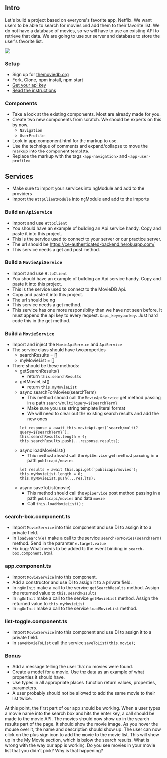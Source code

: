 ## Intro
Let's build a project based on everyone's favorite app, Netflix. We want users to be able to search for movies and add them to their favorite list. We do not have a database of movies, so we will have to use an existing API to retrieve that data. We are going to use our server and database to store the user's favorite list. 

<img src="demo.gif">

### Setup
* Sign up for [themoviedb.org](https://www.themoviedb.org/documentation/api)
* Fork, Clone, npm install, npm start
* [Get your api key](https://www.themoviedb.org/settings/api)
* [Read the instructions](https://developers.themoviedb.org/3/getting-started/introduction)

### Components
* Take a look at the existing compoments. Most are already made for you.
* Create two new components from scratch. We should be experts on this by now.
    * `Navigation`
    * `UserProfile`
* Look in app.component.html for the markup to use.
* Use the technique of comments and expand/collapse to move the markup into the component template.
* Replace the markup with the tags `<app-navigation>` and `<app-user-profile>`

## Services
* Make sure to import your services into ngModule and add to the providers
* Import the `HttpClientModule` into ngModule and add to the imports

### Build an `ApiService`
* Import and use `HttpClient`
* You should have an example of building an Api service handy. Copy and paste it into this project.
* This is the service used to connect to your server or our practice server.
* The url should be https://ce-authenticated-backend.herokuapp.com/
* This service needs a get and post method.

### Build a `MovieApiService`
* Import and use `HttpClient`
* You should have an example of building an Api service handy. Copy and paste it into this project.
* This is the service used to connect to the MovieDB Api.
* Copy and paste it into this project.
* The url should be ng 
* This service needs a get method.
* This service has one more responsiblity than we have not seen before. It must append the api key to every request. `&api_key=yourkey`. Just hard code this in the get method.

### Build a `MovieService`
* Import and inject the `MovieApiService` and `ApiService`
* The service class should have two properties
    * searchResults = []
    * myMovieList = []
* There should be these methods:
    * getSearchResults()
        * return `this.searchResults`
    * getMovieList()
        * return `this.myMovieList`
    * async searchForMovies(searchTerm)
        * This method should call the `MovieApiService` get method passing in a path `search/multi?query=${searchTerm}`
        * Make sure you use string template literal format
        * We will need to clear out the existing search results and add the new ones
        ```
        let response = await this.movieApi.get(`search/multi?query=${searchTerm}`);
        this.searchResults.length = 0;
        this.searchResults.push(...response.results);
        ```
    * async loadMovieList()
        * This method should call the `ApiService` get method passing in a path `publicapi/movies`
        ```
        let results = await this.api.get(`publicapi/movies`);
        this.myMovieList.length = 0;
        this.myMovieList.push(...results);
        ```
    * async saveToList(movie)
        * This method should call the `ApiService` post method passing in a path `publicapi/movies` and data `movie`
        * Call `this.loadMovieList();`


### search-box.component.ts
* Import `MovieService` into this component and use DI to assign it to a private field.
* In `loadSearch(e)` make a call to the service `searchForMovies(searchTerm)` method. Send in the paramter `e.target.value`
* Fix bug: What needs to be added to the event binding in `search-box.component.html`

### app.component.ts
* Import `MovieService` into this component.
* Add a constructor and use DI to assign it to a private field.
* In `ngOnInit` make a call to the service `getSearchResults` method. Assign the returned value to `this.searchResults`
* In `ngOnInit` make a call to the service `getMovieList` method. Assign the returned value to `this.myMovieList`
* In `ngOnInit` make a call to the service `loadMovieList` method. 

### list-toggle.component.ts
* Import `MovieService` into this component and use DI to assign it to a private field.
* In `saveMovieToList` call the service `saveToList(this.movie);`

### Bonus
* Add a message telling the user that no movies were found.
* Create a model for a movie. Use the data as an example of what properties it should have.
* Use types in all appropriate places, function return values, properties, parameters.
* A user probably should not be allowed to add the same movie to their list twice.

At this point, the first part of our app should be working. When a user types a movie name into the search box and hits the enter key, a call should be made to the movie API. The movies should now show up in the search results part of the page. It should show the movie image. As you hover the mouse over it, the name and description should show up. The user can now click on the plus sign icon to add the movie to the movie list. This will show up in the My Movie section, which is below the search results.  What is wrong with the way our app is working. Do you see movies in your movie list that you didn't pick? Why is that happening?